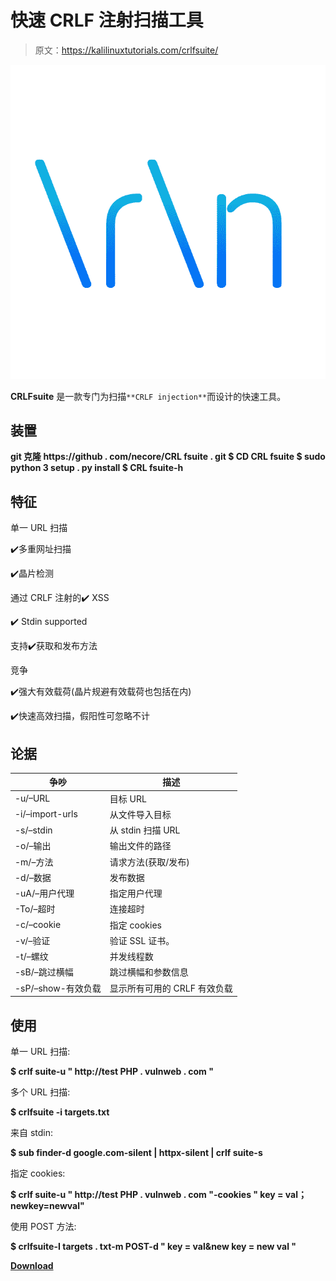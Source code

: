 # 快速 CRLF 注射扫描工具

> 原文：<https://kalilinuxtutorials.com/crlfsuite/>

[![](img//29090e7e069b2c34ca4ecfb8b711e25c.png)](https://blogger.googleusercontent.com/img/b/R29vZ2xl/AVvXsEiQrzD5LbUAXLplzJGWnlLuGbfqJjzuagdJJpAYNH9YZBd1HSvJHHHfYfe62xVnaDgjazR8zMUPKV9eR1fk9VZVtqutQU7Pjdjvl0wdJy3MYDPQ8guhdfzQ2WR-ojgDIEDlY6S4TNJLvswHNFzVNLDA5FNRe3okRsB8GkOFYI0RQgvEatrX2AqOi8dh/s728/CRLFsuite_logo2.0%20(2).png)

**CRLFsuite** 是一款专门为扫描`**CRLF injection**`而设计的快速工具。

## 装置

**git 克隆 https://github . com/necore/CRL fsuite . git
$ CD CRL fsuite
$ sudo python 3 setup . py install
$ CRL fsuite-h**

## 特征

单一 URL 扫描

✔️多重网址扫描

✔️晶片检测

通过 CRLF 注射的✔️ XSS

✔️ Stdin supported

支持✔️获取和发布方法

竞争

✔️强大有效载荷(晶片规避有效载荷也包括在内)

✔️快速高效扫描，假阳性可忽略不计

## 论据

| 争吵 | 描述 |
| --- | --- |
| -u/–URL | 目标 URL |
| -i/–import-urls | 从文件导入目标 |
| -s/–stdin | 从 stdin 扫描 URL |
| -o/–输出 | 输出文件的路径 |
| -m/–方法 | 请求方法(获取/发布) |
| -d/–数据 | 发布数据 |
| -uA/–用户代理 | 指定用户代理 |
| -To/–超时 | 连接超时 |
| -c/–cookie | 指定 cookies |
| -v/–验证 | 验证 SSL 证书。 |
| -t/–螺纹 | 并发线程数 |
| -sB/–跳过横幅 | 跳过横幅和参数信息 |
| -sP/–show-有效负载 | 显示所有可用的 CRLF 有效负载 |

## 使用

单一 URL 扫描:

**$ crlf suite-u " http://test PHP . vulnweb . com "**

多个 URL 扫描:

**$ crlfsuite -i targets.txt**

来自 stdin:

**$ sub finder-d google.com-silent | httpx-silent | crlf suite-s**

指定 cookies:

**$ crlf suite-u " http://test PHP . vulnweb . com "-cookies " key = val；newkey=newval"**

使用 POST 方法:

**$ crlfsuite-I targets . txt-m POST-d " key = val&new key = new val "**

[**Download**](https://github.com/Nefcore/CRLFsuite)